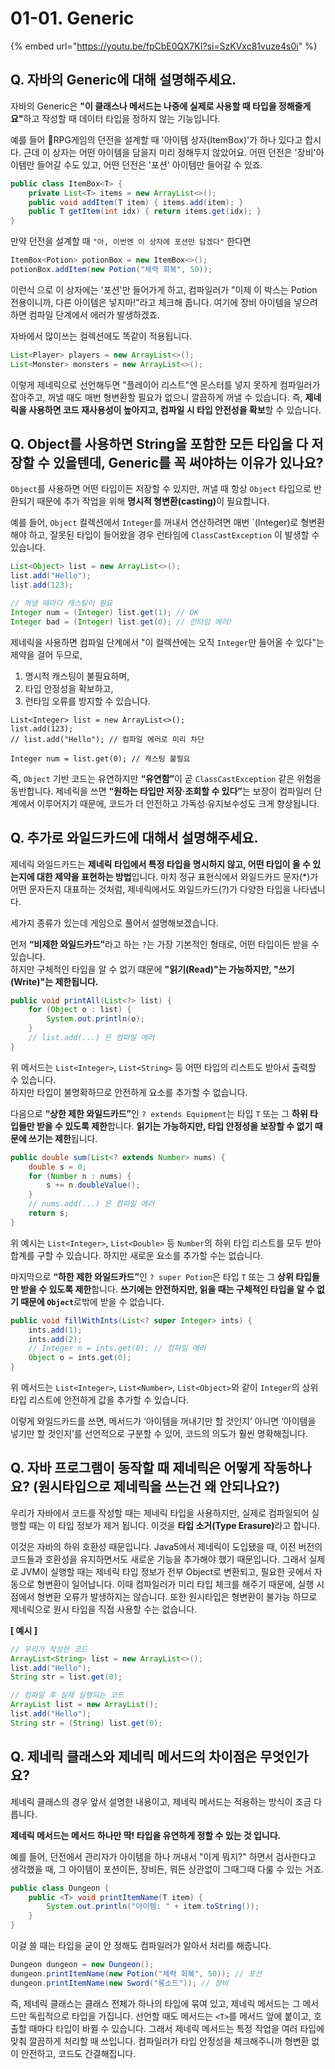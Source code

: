 # 01-01. Generic

{% embed url="https://youtu.be/fpCbE0QX7KI?si=SzKVxc81vuze4s0i" %}

## Q. 자바의 Generic에 대해 설명해주세요.

자바의 Generic은 **"이 클래스나 메서드는 나중에 실제로 사용할 때 타입을 정해줄게요"**&#xD558;고 작성할 때 데이터 타입을 정하지 않는 기능입니다.

예를 들어 RPG게임의 던전을 설계할 때 '아이템 상자(ItemBox)'가 하나 있다고 합시다. 근데 이 상자는 어떤 아이템을 담을지 미리 정해두지 않았어요. 어떤 던전은 '장비'아이템만 들어갈 수도 있고, 어떤 던전은 '포션' 아이템만 들어갈 수 있죠.

```java
public class ItemBox<T> {
    private List<T> items = new ArrayList<>();
    public void addItem(T item) { items.add(item); }
    public T getItem(int idx) { return items.get(idx); }
}
```

만약 던전을 설계할 때 `"아, 이번엔 이 상자에 포션만 담겠다"` 한다면

```java
ItemBox<Potion> potionBox = new ItemBox<>();
potionBox.addItem(new Potion("체력 회복", 50));
```

이런식 으로 이 상자에는 '포션'만 들어가게 하고, 컴파일러가 "이제 이 박스는 Potion 전용이니까, 다른 아이템은 넣지마!"라고 체크해 줍니다. 여기에 장비 아이템을 넣으려 하면 컴파일 단계에서 에러가 발생하겠죠.

자바에서 많이쓰는 컬렉션에도 똑같이 적용됩니다.

```java
List<Player> players = new ArrayList<>();
List<Monster> monsters = new ArrayList<>();
```

이렇게 제네릭으로 선언해두면 "플레이어 리스트"엔 몬스터를 넣지 못하게 컴파일러가 잡아주고, 꺼낼 때도 매번 형변환할 필요가 없으니 깔끔하게 꺼낼 수 있습니다. 즉, **제네릭을 사용하면 코드 재사용성이 높아지고, 컴파일 시 타입 안전성을 확보**할 수 있습니다.



## Q. Object를 사용하면 String을 포함한 모든 타입을 다 저장할 수 있을텐데, Generic를 꼭 써야하는 이유가 있나요?

`Object`를 사용하면 어떤 타입이든 저장할 수 있지만, 꺼낼 때 항상 `Object` 타입으로 반환되기 때문에 추가 작업을 위해 **명시적 형변환(casting)**&#xC774; 필요합니다.

예를 들어, `Object` 컬렉션에서 `Integer`를 꺼내서 연산하려면 매번 \`(Integer)로 형변환해야 하고, 잘못된 타입이 들어왔을 경우 런타임에 `ClassCastException` 이 발생할 수 있습니다.

```java
List<Object> list = new ArrayList<>();
list.add("Hello");
list.add(123);

// 꺼낼 때마다 캐스팅이 필요
Integer num = (Integer) list.get(1); // OK
Integer bad = (Integer) list.get(0); // 런타임 에러!
```

제네릭을 사용하면 컴파일 단계에서 "이 컬렉션에는 오직 `Integer`만 들어올 수 있다"는 제약을 걸어 두므로,

1. 명시적 캐스팅이 불필요하며,
2. 타입 안정성을 확보하고,
3. 런타임 오류를 방지할 수 있습니다.

```ㅓㅁㅍㅁ
List<Integer> list = new ArrayList<>();
list.add(123);
// list.add("Hello"); // 컴파일 에러로 미리 차단

Integer num = list.get(0); // 캐스팅 불필요
```

즉, `Object` 기반 코드는 유연하지만 **“유연함”**&#xC774; 곧 `ClassCastException` 같은 위험을 동반합니다. 제네릭을 쓰면 **“원하는 타입만 저장·조회할 수 있다”**&#xB294; 보장이 컴파일러 단계에서 이루어지기 때문에, 코드가 더 안전하고 가독성·유지보수성도 크게 향상됩니다.



## Q. 추가로 와일드카드에 대해서 설명해주세요.

제네릭 와일드카드는 **제네릭 타입에서 특정 타입을 명시하지 않고, 어떤 타입이 올 수 있는지에 대한 제약을 표현하는 방법**입니다. 마치 정규 표현식에서 와일드카드 문자(\*)가 어떤 문자든지 대표하는 것처럼, 제네릭에서도 와일드카드(?)가 다양한 타입을 나타냅니다.

세가지 종류가 있는데 게임으로 풀어서 설명해보겠습니다.

먼저 **“비제한 와일드카드”**&#xB77C;고 하는 `?`는 가장 기본적인 형태로, 어떤 타입이든 받을 수 있습니다.\
하지만 구체적인 타입을 알 수 없기 떄문에 **"읽기(Read)"는 가능하지만, "쓰기(Write)"는 제한됩니다.**

```java
public void printAll(List<?> list) {
    for (Object o : list) {
        System.out.println(o);
    }
    // list.add(...) 은 컴파일 에러
}
```

위 메서드는 `List<Integer>`, `List<String>` 등 어떤 타입의 리스트도 받아서 출력할 수 있습니다. \
하지만 타입이 불명확하므로 안전하게 요소를 추가할 수 없습니다.

다음으로 **“상한 제한 와일드카드”**&#xC778; `? extends Equipment`는 타입 `T` 또는 그 **하위 타입들만 받을 수 있도록 제한**합니다. **읽기는 가능하지만, 타입 안정성을 보장할 수 없기 때문에 쓰기는 제한**됩니다.

```java
public double sum(List<? extends Number> nums) {
    double s = 0;
    for (Number n : nums) {
        s += n.doubleValue();
    }
    // nums.add(...) 은 컴파일 에러
    return s;
}
```

위 예시는 `List<Integer>`, `List<Double>` 등 `Number`의 하위 타입 리스트를 모두 받아 합계를 구할 수 있습니다. 하지만 새로운 요소를 추가할 수는 없습니다.

마지막으로 **“하한 제한 와일드카드”**&#xC778; `? super Potion`은 타입 `T` 또는 그 **상위 타입들만 받을 수 있도록 제한**합니다. **쓰기에는 안전하지만, 읽을 때는 구체적인 타입을 알 수 없기 때문에 `Object`**&#xB85C;밖에 받을 수 없습니다.

```java
public void fillWithInts(List<? super Integer> ints) {
    ints.add(1);
    ints.add(2);
    // Integer n = ints.get(0); // 컴파일 에러
    Object o = ints.get(0);
}
```

위 메서드는 `List<Integer>`, `List<Number>`, `List<Object>`와 같이 `Integer`의 상위 타입 리스트에 안전하게 값을 추가할 수 있습니다.

이렇게 와일드카드를 쓰면, 메서드가 ‘아이템을 꺼내기만 할 것인지’ 아니면 ‘아이템을 넣기만 할 것인지’를 선언적으로 구분할 수 있어, 코드의 의도가 훨씬 명확해집니다.



## Q. 자바 프로그램이 동작할 때 제네릭은 어떻게 작동하나요? (원시타입으로 제네릭을 쓰는건 왜 안되나요?)

우리가 자바에서 코드를 작성할 때는 제네릭 타입을 사용하지만, 실제로 컴파일되어 실행할 때는 이 타입 정보가 제거 됩니다. 이것을 **타입 소거(Type Erasure)**&#xB77C;고 합니다.

이것은 자바의 하위 호환성 때문입니다. Java5에서 제네릭이 도입됐을 때, 이전 버전의 코드들과 호환성을 유지하면서도 새로운 기능을 추가해야 했기 때문입니다. 그래서 실제로 JVM이 실행할 때는 제네릭 타입 정보가 전부 Object로 변환되고, 필요한 곳에서 자동으로 형변환이 일어납니다. 이때 컴파일러가 미리 타입 체크를 해주기 때문에, 실행 시점에서 형변환 오류가 발생하지는 않습니다. 또한 원시타입은 형변환이 불가능 하므로 제네릭으로 원시 타입을 직접 사용할 수는 없습니다.

**\[ 예시 ]**

```java
// 우리가 작성한 코드
ArrayList<String> list = new ArrayList<>();
list.add("Hello");
String str = list.get(0);

// 컴파일 후 실제 실행되는 코드
ArrayList list = new ArrayList();
list.add("Hello");
String str = (String) list.get(0);
```



## Q. 제네릭 클래스와 제네릭 메서드의 차이점은 무엇인가요?

제네릭 클래스의 경우 앞서 설명한 내용이고, 제네릭 메서드는 적용하는 방식이 조금 다릅니다.

**제네릭 메서드는 메서드 하나만 딱! 타입을 유연하게 정할 수 있는 것 입니다.**

예를 들어, 던전에서 관리자가 아이템을 하나 꺼내서 "이게 뭐지?" 하면서 검사한다고 생각했을 때, 그 아이템이 포션이든, 장비든, 뭐든 상관없이 그때그때 다룰 수 있는 거죠.

```java
public class Dungeon {
    public <T> void printItemName(T item) {
        System.out.println("아이템: " + item.toString());
    }
}
```

이걸 쓸 때는 타입을 굳이 안 정해도 컴파일러가 알아서 처리를 해줍니다.

```java
Dungeon dungeon = new Dungeon();
dungeon.printItemName(new Potion("체력 회복", 50)); // 포션
dungeon.printItemName(new Sword("롱소드")); // 장비
```

즉, 제네릭 클래스는 클래스 전체가 하나의 타입에 묶여 있고, 제네릭 메서드는 그 메서드만 독립적으로 타입을 가집니다. 선언할 때도 메서드는 `<T>`를 메서드 앞에 붙이고, 호출할 때마다 타입이 바뀔 수 있습니다. 그래서 제네릭 메서드는 특정 작업을 여러 타입에 맞춰 깔끔하게 처리할 때 쓰입니다. 컴파일러가 타입 안정성을 체크해주니까 형변환 없이 안전하고, 코드도 간결해집니다.
